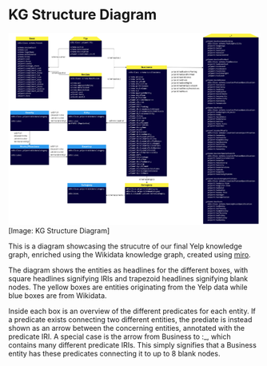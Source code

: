 # KG Structure Diagram

<a href="https://github.com/christiannielsen98/DVML-P7/blob/main/Code/Illustrations/KG_structure_diagram.jpg" rel="Hello">![Foo](https://raw.githubusercontent.com/christiannielsen98/DVML-P7/main/Code/Illustrations/KG_structure_diagram.jpg)</a>
[Image: KG Structure Diagram]

This is a diagram showcasing the strucutre of our final Yelp knowledge graph, enriched using the Wikidata knowledge graph, created using [miro](miro.com).

The diagram shows the entities as headlines for the different boxes, with square headlines signifying IRIs and trapezoid headlines signifying blank nodes. The yellow boxes are entities originating from the Yelp data while blue boxes are from Wikidata.

Inside each box is an overview of the different predicates for each entity. If a predicate exists connecting two different entities, the prediate is instead shown as an arrow between the concerning entities, annotated with the predicate IRI. A special case is the arrow from Business to :\_, which contains many different predicate IRIs. This simply signifies that a Business entity has these predicates connecting it to up to 8 blank nodes.
